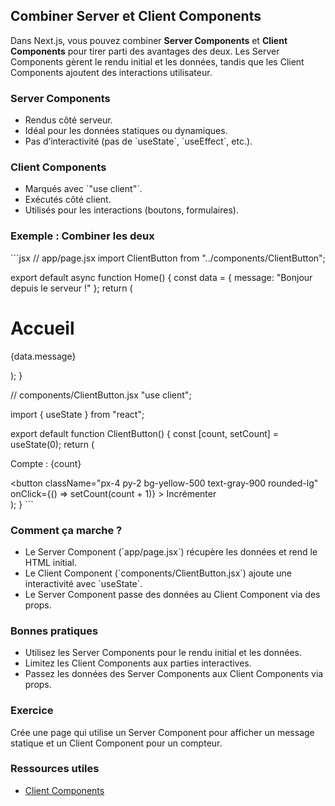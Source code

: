 ## Combiner Server et Client Components

Dans Next.js, vous pouvez combiner **Server Components** et **Client Components** pour tirer parti des avantages des deux. Les Server Components gèrent le rendu initial et les données, tandis que les Client Components ajoutent des interactions utilisateur.

### Server Components

- Rendus côté serveur.
- Idéal pour les données statiques ou dynamiques.
- Pas d’interactivité (pas de \`useState\`, \`useEffect\`, etc.).

### Client Components

- Marqués avec \`"use client"\`.
- Exécutés côté client.
- Utilisés pour les interactions (boutons, formulaires).

### Exemple : Combiner les deux

\`\`\`jsx
// app/page.jsx
import ClientButton from "../components/ClientButton";

export default async function Home() {
  const data = { message: "Bonjour depuis le serveur !" };
  return (
    <div className="p-6">
      <h1 className="text-3xl font-bold">Accueil</h1>
      <p className="text-gray-300">{data.message}</p>
      <ClientButton />
    </div>
  );
}

// components/ClientButton.jsx
"use client";

import { useState } from "react";

export default function ClientButton() {
  const [count, setCount] = useState(0);
  return (
    <div>
      <p className="text-gray-300">Compte : {count}</p>
      <button
        className="px-4 py-2 bg-yellow-500 text-gray-900 rounded-lg"
        onClick={() => setCount(count + 1)}
      >
        Incrémenter
      </button>
    </div>
  );
}
\`\`\`

### Comment ça marche ?

- Le Server Component (\`app/page.jsx\`) récupère les données et rend le HTML initial.
- Le Client Component (\`components/ClientButton.jsx\`) ajoute une interactivité avec \`useState\`.
- Le Server Component passe des données au Client Component via des props.

### Bonnes pratiques

- Utilisez les Server Components pour le rendu initial et les données.
- Limitez les Client Components aux parties interactives.
- Passez les données des Server Components aux Client Components via props.

### Exercice

Crée une page qui utilise un Server Component pour afficher un message statique et un Client Component pour un compteur.

### Ressources utiles

- [Client Components](https://nextjs.org/docs/app/building-your-application/rendering/client-components)
  